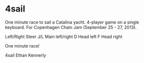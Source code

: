 4sail
=====

One minute race to sail a Catalina yacht. 4-player game on a single keyboard. For Copenhagen Chain Jam (September 25 - 27, 2013).

Left/Right Steer
J/L Main left/right
D Head left
F Head right

One minute race!

4sail
Ethan Kennerly
